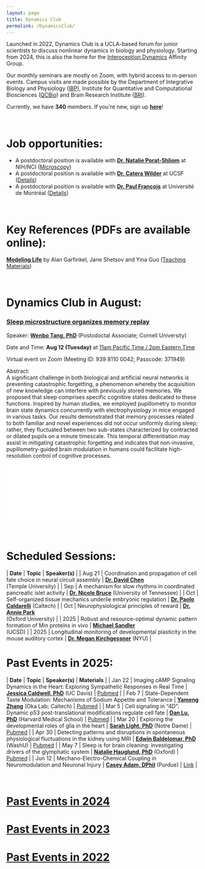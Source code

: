 ```yaml
---
layout: page
title: Dynamics Club
permalink: /DynamicsClub/
---
```


Launched in 2022, Dynamics Club is a UCLA-based forum for junior scientists to discuss nonlinear dynamics in biology and physiology. Starting from 2024, this is also the home for the [Interoception Dynamics](https://bri.ucla.edu/affinity-groups/#1725383881651-5acf33f9-a12c) Affinity Group. 

Our monthly seminars are mostly on Zoom, with hybrid access to in-person events. Campus visits are made possible by the Department of Integrative Biology and Physiology ([IBP](https://www.ibp.ucla.edu)), Institute for Quantitative and Computational Biosciences ([QCBio](https://qcb.ucla.edu)) and Brain Research Institute ([BRI](https://bri.ucla.edu)).

Currently, we have **340** members. If you're new, sign up [**here**](http://eepurl.com/hSqQLD)! 

&nbsp;
&nbsp;

# Job opportunities:
- A postdoctoral position is available with [**Dr. Natalie Porat-Shliom**](https://ccr.cancer.gov/staff-directory/natalie-porat-shliom) at NIH/NCI ([Microscopy](https://ccr.cancer.gov/staff-directory/natalie-porat-shliom#gallery))
- A postdoctoral position is available with [**Dr. Catera Wilder**](https://pharm.ucsf.edu/wilder) at UCSF ([Details](https://opportunities.ucsf.edu/content/postdoctoral-scholar-research-position-computational-modeling-dynamic-cell-systems))
- A postdoctoral position is available with [**Dr. Paul François**](https://www.francoisresearch.org) at Université de Montréal ([Details](https://www.francoisresearch.org/positions))

&nbsp;
&nbsp;

# Key References (PDFs are available online): 

[**Modeling Life**](https://link.springer.com/book/10.1007/978-3-319-59731-7) by Alan Garfinkel, Jane Shetsov and Yina Guo ([Teaching Materials](https://modelinginbiology.github.io))

&nbsp;
&nbsp;

# Dynamics Club in August: 

### [**Sleep microstructure organizes memory replay**](https://pubmed.ncbi.nlm.nih.gov/39743590/)

Speaker: [**Wenbo Tang, PhD**](https://meyerlab.yale.edu) (Postodoctal Associate; Cornell University)

Date and Time: **Aug 12 (Tuesday)** at <ins>11am Pacific Time / 2pm Eastern Time</ins>

Virtual event on Zoom (Meeting ID: 939 8110 0042; Passcode: 371949)	

Abstract:\
A significant challenge in both biological and artificial neural networks is preventing catastrophic forgetting, a phenomenon whereby the acquisition of new knowledge can interfere with previously stored memories. We proposed that sleep comprises specific cognitive states dedicated to these functions. Inspired by human studies, we employed pupillometry to monitor brain state dynamics concurrently with electrophysiology in mice engaged in various tasks. Our results demonstrated that memory processes related to both familiar and novel experiences did not occur uniformly during sleep; rather, they fluctuated between two sub-states characterized by contracted or dilated pupils on a minute timescale. This temporal differentiation may assist in mitigating catastrophic forgetting and indicates that non-invasive, pupillometry-guided brain modulation in humans could facilitate high-resolution control of cognitive processes.

![DynamicsClub](/images/DynamicsClub_Aug2025_1.pdf)

&nbsp;
&nbsp;

# Scheduled Sessions:

| **Date** | **Topic** | **Speaker(s)** |
| Aug 21 | Coordination and propagation of cell fate choice in neural circuit assembly | [**Dr. David Chen**](https://ycdavidchen.com) <br /> (Temple University) |
| Sep | A mechanism for slow rhythms in coordinated pancreatic islet activity | [**Dr. Nicole Bruce**](https://uthsc.edu/graduate-health-sciences/postdoc/current-scholars.php) (University of Tennessee) |
| Oct | Self-organized tissue mechanics underlie embryonic regulation | [**Dr. Paolo Caldarelli**](https://directory.caltech.edu/personnel/pcaldare) (Caltech) |
| Oct | Neurophysiological principles of reward | [**Dr. Annie Park**](https://www.dpag.ox.ac.uk/team/annie-park) <br /> (Oxford University) |
| 2025 | Robust and resource-optimal dynamic pattern formation of Min proteins in vivo | [**Michael Sandler**](https://jun.ucsd.edu) <br /> (UCSD) |
| 2025 | Longitudinal monitoring of developmental plasticity in the mouse auditory cortex | [**Dr. Megan Kirchgessner**](https://www.simonsfoundation.org/people/megan-kirchgessner/) (NYU) |

# Past Events in 2025:

| **Date** | **Topic** | **Speaker(s)** | **Materials** |
| Jan 22 | Imaging cAMP Signaling Dynamics in the Heart: Exploring Sympathetic Responses in Real Time | [**Jessica Caldwell, PhD**](https://health.ucdavis.edu/pharmacology/postdoctoral_scholars.html) (UC Davis) | [Pubmed](https://pubmed.ncbi.nlm.nih.gov/36662864/) |
| Feb 7 | State-Dependent Taste Modulation: Mechanisms of Sodium Appetite and Tolerance | [**Yameng Zhang**](https://okalab.caltech.edu/lab-members) (Oka Lab; Caltech) | [Pubmed](https://pubmed.ncbi.nlm.nih.gov/37989313/) |
| Mar 5 | Cell signaling in “4D”: Dynamic p53 post-translational modifications regulate cell fate | [**Dan Lu, PhD**](https://www.lahavlab.com/dan-lu) (Harvard Medical School) | [Pubmed](https://pubmed.ncbi.nlm.nih.gov/39454005/) |
| Mar 20 | Exploring the developmental roles of glia in the heart | [**Sarah Light, PhD**](http://smithneurallab.weebly.com/people.html) (Notre Dame) | [Pubmed](https://pubmed.ncbi.nlm.nih.gov/34793438/) |
| Apr 30 | Detecting patterns and disruptions in spontaneous physiological fluctuations in the kidney using MRI | [**Edwin Baldelomar, PhD**](https://www.mir.wustl.edu/employees/edwin-baldelomar/) (WashU) | [Pubmed](https://pubmed.ncbi.nlm.nih.gov/38660712/) |
| May 7 | Sleep is for brain cleaning: investigating drivers of the glymphatic system | [**Natalie Hauglund, PhD**](https://www.dpag.ox.ac.uk/team/natalie-hauglund-1) (Oxford) | [Pubmed](https://pubmed.ncbi.nlm.nih.gov/39788123/) |
| Jun 12 | Mechano-Electro-Chemical Coupling in Neuromodulation and Neuronal Injury | [**Casey Adam, DPhil**](https://vet.purdue.edu/cpr/team.php) (Purdue) | [Link](https://www.nature.com/articles/s42005-023-01252-7) |

&nbsp;
&nbsp; 

# [Past Events in 2024](https://lingyunxiong.github.io/2024/12/30/DynamicsClub.html)

# [Past Events in 2023](https://lingyunxiong.github.io/2023/12/15/dynamicsclub.html)

# [Past Events in 2022](https://lingyunxiong.github.io/2022/12/16/dynamicsclub.html)

&nbsp;
&nbsp;


